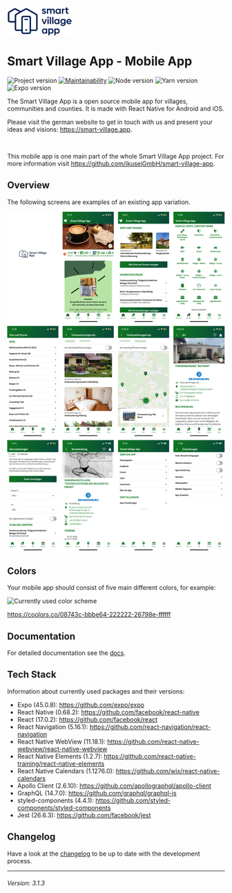 <img src="./smart-village-app-logo.png" width="150">

# Smart Village App - Mobile App

![Project version](https://img.shields.io/badge/version-3.1.3-informational.svg) [![Maintainability](https://api.codeclimate.com/v1/badges/ee77a5fd8990be0158c1/maintainability)](https://codeclimate.com/github/ikuseiGmbH/smart-village-app-app/maintainability) ![Node version](https://img.shields.io/badge/node-14.20.0-informational.svg) ![Yarn version](https://img.shields.io/badge/yarn-1.22.19-informational.svg) ![Expo version](https://img.shields.io/badge/expo-45.0.0-informational.svg)

The Smart Village App is a open source mobile app for villages, communities and counties. It is made with React Native for Android and iOS.

Please visit the german website to get in touch with us and present your ideas and visions: https://smart-village.app.

&nbsp;

This mobile app is one main part of the whole Smart Village App project. For more information visit https://github.com/ikuseiGmbH/smart-village-app.

## Overview

The following screens are examples of an existing app variation.

<img alt="Example screens Smart Village App" src="./example-screens.png">

## Colors

Your mobile app should consist of five main different colors, for example:

<img alt="Currently used color scheme" src="./color_scheme-08743c-bbbe64-222222-26798e-ffffff.png" width="420">

https://coolors.co/08743c-bbbe64-222222-26798e-ffffff

## Documentation

For detailed documentation see the [docs](./docs/INDEX.md).

## Tech Stack

Information about currently used packages and their versions:

- Expo (45.0.8): https://github.com/expo/expo
- React Native (0.68.2): https://github.com/facebook/react-native
- React (17.0.2): https://github.com/facebook/react
- React Navigation (5.16.1): https://github.com/react-navigation/react-navigation
- React Native WebView (11.18.1): https://github.com/react-native-webview/react-native-webview
- React Native Elements (1.2.7): https://github.com/react-native-training/react-native-elements
- React Native Calendars (1.1276.0): https://github.com/wix/react-native-calendars
- Apollo Client (2.6.10): https://github.com/apollographql/apollo-client
- GraphQL (14.7.0): https://github.com/graphql/graphql-js
- styled-components (4.4.1): https://github.com/styled-components/styled-components
- Jest (26.6.3): https://github.com/facebook/jest

## Changelog

Have a look at the [changelog](./CHANGELOG.md) to be up to date with the development process.

---

###### Version: 3.1.3
